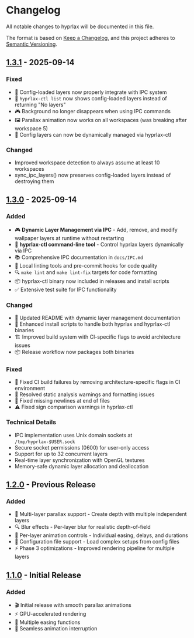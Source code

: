 # Changelog

All notable changes to hyprlax will be documented in this file.

The format is based on [Keep a Changelog](https://keepachangelog.com/en/1.0.0/),
and this project adheres to [Semantic Versioning](https://semver.org/spec/v2.0.0.html).

## [1.3.1] - 2025-09-14

### Fixed
- 🐛 Config-loaded layers now properly integrate with IPC system
- 🔧 `hyprlax-ctl list` now shows config-loaded layers instead of returning "No layers"
- 🎮 Background no longer disappears when using IPC commands
- 🖼️ Parallax animation now works on all workspaces (was breaking after workspace 5)
- 🔄 Config layers can now be dynamically managed via hyprlax-ctl

### Changed
- Improved workspace detection to always assume at least 10 workspaces
- sync_ipc_layers() now preserves config-loaded layers instead of destroying them

## [1.3.0] - 2025-09-14

### Added
- 🎮 **Dynamic Layer Management via IPC** - Add, remove, and modify wallpaper layers at runtime without restarting
- 🔧 **hyprlax-ctl command-line tool** - Control hyprlax layers dynamically via IPC
- 📚 Comprehensive IPC documentation in `docs/IPC.md`
- 🧹 Local linting tools and pre-commit hooks for code quality
- 🔍 `make lint` and `make lint-fix` targets for code formatting
- 📦 hyprlax-ctl binary now included in releases and install scripts
- ✅ Extensive test suite for IPC functionality

### Changed
- 📝 Updated README with dynamic layer management documentation
- 🔧 Enhanced install scripts to handle both hyprlax and hyprlax-ctl binaries
- 🏗️ Improved build system with CI-specific flags to avoid architecture issues
- 📦 Release workflow now packages both binaries

### Fixed
- 🐛 Fixed CI build failures by removing architecture-specific flags in CI environment
- 🔧 Resolved static analysis warnings and formatting issues
- 📝 Fixed missing newlines at end of files
- ⚠️ Fixed sign comparison warnings in hyprlax-ctl

### Technical Details
- IPC implementation uses Unix domain sockets at `/tmp/hyprlax-$USER.sock`
- Secure socket permissions (0600) for user-only access
- Support for up to 32 concurrent layers
- Real-time layer synchronization with OpenGL textures
- Memory-safe dynamic layer allocation and deallocation

## [1.2.0] - Previous Release

### Added
- 🌌 Multi-layer parallax support - Create depth with multiple independent layers
- 🔍 Blur effects - Per-layer blur for realistic depth-of-field
- 🎨 Per-layer animation controls - Individual easing, delays, and durations
- 📝 Configuration file support - Load complex setups from config files
- ⚡ Phase 3 optimizations - Improved rendering pipeline for multiple layers

## [1.1.0] - Initial Release

### Added
- 🎬 Initial release with smooth parallax animations
- ⚡ GPU-accelerated rendering
- 🎨 Multiple easing functions
- 🔄 Seamless animation interruption

[1.3.1]: https://github.com/sandwichfarm/hyprlax/releases/tag/v1.3.1
[1.3.0]: https://github.com/sandwichfarm/hyprlax/releases/tag/v1.3.0
[1.2.0]: https://github.com/sandwichfarm/hyprlax/releases/tag/v1.2.0
[1.1.0]: https://github.com/sandwichfarm/hyprlax/releases/tag/v1.1.0